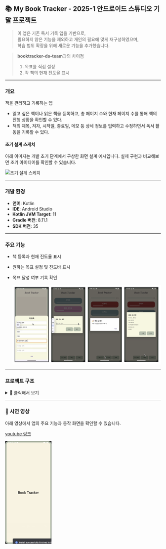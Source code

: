 ## 📚 My Book Tracker - 2025-1 안드로이드 스튜디오 기말 프로젝트

> 이 앱은 기존 독서 기록 앱을 기반으로, <br>
> 필요하지 않은 기능을 제외하고 개인의 필요에 맞게 재구성하였으며, <br>
> 학습 범위 확장을 위해 새로운 기능을 추가했습니다.

> **booktracker-ds-team**과의 차이점
>   1. 목표를 직접 설정
>   2. 각 책의 현재 진도율 표시


---
### 개요
책을 관리하고 기록하는 앱
- 읽고 싶은 책이나 읽은 책을 등록하고, 총 페이지 수와 현재 페이지 수를 통해 책의 진행 상황을 확인할 수 있다.
- 책의 제목, 저자, 시작일, 종료일, 메모 등 상세 정보를 입력하고 수정하면서 독서 활동을 기록할 수 있다.


#### 초기 설계 스케치
아래 이미지는 개발 초기 단계에서 구상한 화면 설계 예시입니다.
실제 구현과 비교해보면 초기 아이디어를 확인할 수 있습니다.

<img src="android_images/initial_idea.png" alt="초기 설계 스케치" width="400">


---
### 개발 환경
- **언어**: Kotlin
- **IDE**: Android Studio
- **Kotlin JVM Target**: 11
- **Gradle 버전**: 8.11.1
- **SDK 버전**: 35


---
### 주요 기능
- 책 등록과 현재 진도율 표시
- 원하는 목표 설정 및 진도바 표시
- 목표 달성 여부 기록 확인


  <img src="android-images/final.png" alt="main features" width="800">


---
### 프로젝트 구조
<details>
<summary>📂 클릭해서 보기</summary>
  
```
.
├── AndroidManifest.xml
├── java
│   └── com
│       └── example
│           └── mybooktracker
│               ├── model
│               │   ├── Book.kt
│               │   └── GoalRecord.kt
│               └── ui
│                   ├── AddBookBottomSheet.kt
│                   ├── BookAdapter.kt
│                   ├── BookDetailDialog.kt
│                   ├── GoalRecordDialog.kt
│                   ├── MainActivity.kt
│                   └── SplashActivity.kt
└── res
    ├── drawable
    │   ├── background_app_container.xml
    │   ├── rounded_add_book_background.xml
    │   ├── rounded_button.xml
    │   ├── rounded_dialog_background.xml
    │   └── rounded_top_only.xml
    ├── layout
    │   ├── activity_main.xml
    │   ├── activity_splash.xml
    │   ├── dialog_book_detail.xml
    │   ├── dialog_goal_record.xml
    │   ├── dialog_set_goal.xml
    │   ├── fragment_add_book.xml
    │   └── item_book.xml
    ├── values
    │   ├── colors.xml
    │   ├── strings.xml
    │   ├── styles.xml
    │   └── themes.xml
    ├── values-night
    │   └── themes.xml
    └── xml
        ├── backup_rules.xml
        └── data_extraction_rules.xml
```

</details>


---
### 🎥 시연 영상
아래 영상에서 앱의 주요 기능과 동작 화면을 확인할 수 있습니다.

[youtube 링크](https://youtu.be/hJgjR95GOdQ)

<p>
    <a href="https://youtu.be/hJgjR95GOdQ">
        <img src="android-images/splash_screen.png" alt="splash screen" width="150">
    </a>
</p>
